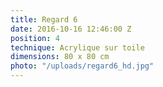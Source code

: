 ```yaml
---
title: Regard 6
date: 2016-10-16 12:46:00 Z
position: 4
technique: Acrylique sur toile
dimensions: 80 x 80 cm
photo: "/uploads/regard6_hd.jpg"
---
```


